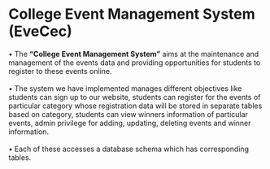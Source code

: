 # College Event Management System (EveCec)

• The **“College Event Management System”** aims at the maintenance and management of the events data and providing opportunities for students to register to these events online. 
<br /><br />• The system we have implemented manages different objectives like students can sign up to our website, students can register for the events of particular category whose registration data will be stored in separate tables based on category, students can view winners information of particular events, admin privilege for adding, updating, deleting events and winner information.
<br /><br />• Each of these accesses a database schema which has corresponding tables.
